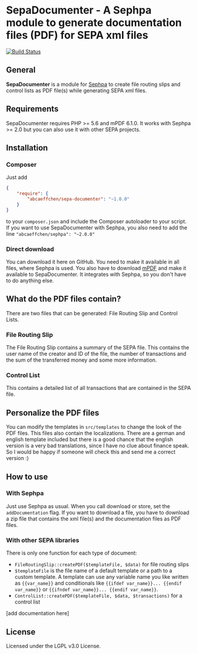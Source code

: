 SepaDocumenter - A Sephpa module to generate documentation files (PDF) for SEPA xml files
===============
[![Build Status](https://travis-ci.org/AbcAeffchen/SepaDocumenter.svg?branch=master)](https://travis-ci.org/AbcAeffchen/SepaDocumenter)

## General
**SepaDocumenter** is a module for [Sephpa](https://github.com/AbcAeffchen/Sephpa)
to create file routing slips and control lists as PDF file(s) while generating SEPA xml files.

## Requirements
SepaDocumenter requires PHP >= 5.6 and mPDF 6.1.0. It works with Sephpa >= 2.0 but you can also
use it with other SEPA projects.

## Installation

### Composer
Just add

```json
{
    "require": {
        "abcaeffchen/sepa-documenter": "~1.0.0"
    }
}
```

to your `composer.json` and include the Composer autoloader to your script. If you want to use
SepaDocumenter with Sephpa, you also need to add the line `"abcaeffchen/sephpa": "~2.0.0"`

### Direct download
You can download it here on GitHub. You need to make it available in all files, where Sephpa is
used. You also have to download [mPDF](https://gitub.com/mpdf/mpdf) and make it available to SepaDocumenter.
It integrates with Sephpa, so you don't have to do anything else.

## What do the PDF files contain?
There are two files that can be generated: File Routing Slip and Control Lists.
 
### File Routing Slip
The File Routing Slip contains a summary of the SEPA file. This contains the user name of the 
creator and ID of the file,
the number of transactions and the sum of the transferred money and some more information.

### Control List
This contains a detailed list of all transactions that are contained in the SEPA file.

## Personalize the PDF files
You can modify the templates in `src/templates` to change the look of the PDF files.
This files also contain the localizations. There are a german and english template included but
there is a good chance that the english version is a very bad translations, since I have no
clue about finance speak. So I would be happy if someone will check this and send me a correct 
version :)

## How to use

### With Sephpa
Just use Sephpa as usual. When you call download or store, set the `addDocumentation` flag.
If you want to download a file, you have to download a zip file that contains the xml file(s) and
the documentation files as PDF files.

### With other SEPA libraries
There is only one function for each type of document:

- `FileRoutingSlip::createPDF($templateFile, $data)` for file routing slips
 - `$templateFile` is the file name of a default template or a path to a custom template. A template
 can use any variable name you like written as `{{var_name}}` and conditionals like
 `{{ifdef var_name}}... {{endif var_name}}` or `{{ifndef var_name}}... {{endif var_name}}`.
- `ControlList::createPDF($templateFile, $data, $transactions)` for a control list

[add documentation here]

## License
Licensed under the LGPL v3.0 License.
